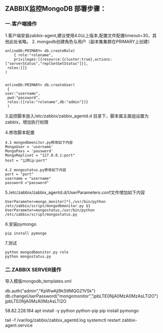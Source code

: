 
## ZABBIX监控MongoDB 部署步骤：
### 一.客户端操作
1.客户端安装zabbix-agent,建议使用4.0以上版本,配置文件配置timeout=30，其他此处省略。
2. mongodb创建角色与用户（副本集集群在PRIMARY上创建）
```
onlineDb:PRIMARY> db.createRole(        
    { role:"rolename",
    privileges:[{resource:{cluster:true},actions:["serverStatus","replSetGetStatus"]}],
 roles:[]}
)


onlineDb:PRIMARY> db.createUser(
 {
user:"username",
 pwd:"password",
 roles:[{role:"rolename",db:"admin"}]}
 )
```
3.监控脚本放入/etc/zabbix/zabbix_agentd.d 目录下，脚本属主属组设置为zabbix，增加执行权限

4.修改脚本配置
```
4.1 mongodbmonitor.py修改如下内容
MongoUser = 'username'
MongoPass = 'password'
MongoRepliset = "127.0.0.1:port"
host = "公网ip:port"

4.2 mongostatus.py修改如下内容
port = "port"
username = "username"
password ="password"
```

5./etc/zabbix/zabbix_agentd.d/UserParameters.conf文件增加如下内容
```
UserParameter=mongo_monitor[*],/usr/bin/python /etc/zabbix/script/mongodbmonitor.py $1
UserParameter=mongostatus,/usr/bin/python /etc/zabbix/script/mongostatus.py
```

6.安装pymongo
```
pip install pymongo
```

7.测试
```
python mongodbmonitor.py role
python mongostatus.py 
```


### 二.ZABBIX SERVER操作
导入模版mongodb_templates.xml


<!--stackedit_data:
eyJoaXN0b3J5IjpbLTE0NjA0MzA0MzAsLTI2ODIyMzA0NSwxNT
c4OTA1MDI3LC03NTY0MjEzODgsNzMwOTk4MTE2XX0=
-->

db.auth("admin","KpWwAjI9kSttMQG21VSk")
db.changeUserPassword("mongomonitor","jpbLTE0NjA0MzA0MzAsLTI2O")
jpbLTE0NjA0MzA0MzAsLTI2O

58.82.228.184
apt install -y  python python-pip 
pip install pymongo


tail -f /var/log/zabbix/zabbix_agentd.log
systemctl restart zabbix-agent.service
